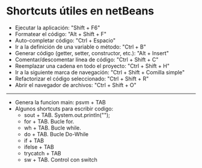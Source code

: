 # Shortcuts útiles en netBeans
* Ejecutar la aplicación: "Shift + F6"
* Formatear el código: "Alt + Shift + F"
* Auto-completar código: "Ctrl + Espacio"
* Ir a la definición de una variable o método: "Ctrl + B"
* Generar código (getter, setter, constructor, etc.): "Alt + Insert"
* Comentar/descomentar línea de código: "Ctrl + Shift + C"
* Reemplazar una cadena en todo el proyecto: "Ctrl + Shift + H"
* Ir a la siguiente marca de navegación: "Ctrl + Shift + Comilla simple"
* Refactorizar el código seleccionado: "Ctrl + Shift + R"
* Abrir el navegador de archivos: "Ctrl + Shift + O"
---
- Genera la funcion main: psvm + TAB
- Algunos shortcuts para escribir codigo:
  - sout + TAB. System.out.println("");
  - for + TAB. Bucle for.
  - wh + TAB. Bucle while.
  - do + TAB. Bucle Do-While
  - if + TAB
  - ifelse + TAB
  - trycatch + TAB
  - sw + TAB. Control con switch
